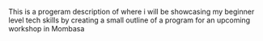 This is a progeram description of where i will be showcasing my beginner level tech skills by creating a small outline of a program for an upcoming workshop in Mombasa
